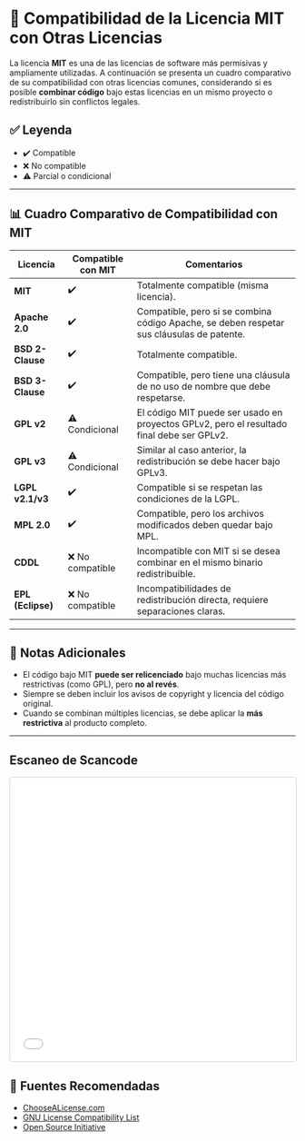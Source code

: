 # 📄 Compatibilidad de la Licencia MIT con Otras Licencias

La licencia **MIT** es una de las licencias de software más permisivas y ampliamente utilizadas. A continuación se presenta un cuadro comparativo de su compatibilidad con otras licencias comunes, considerando si es posible **combinar código** bajo estas licencias en un mismo proyecto o redistribuirlo sin conflictos legales.

## ✅ Leyenda

- ✔️ Compatible
- ❌ No compatible
- ⚠️ Parcial o condicional

---

## 📊 Cuadro Comparativo de Compatibilidad con MIT

| Licencia                  | Compatible con MIT | Comentarios                                                                 |
|--------------------------|--------------------|------------------------------------------------------------------------------|
| **MIT**                  | ✔️                 | Totalmente compatible (misma licencia).                                     |
| **Apache 2.0**           | ✔️                 | Compatible, pero si se combina código Apache, se deben respetar sus cláusulas de patente. |
| **BSD 2-Clause**         | ✔️                 | Totalmente compatible.                                                      |
| **BSD 3-Clause**         | ✔️                 | Compatible, pero tiene una cláusula de no uso de nombre que debe respetarse.|
| **GPL v2**               | ⚠️ Condicional     | El código MIT puede ser usado en proyectos GPLv2, pero el resultado final debe ser GPLv2. |
| **GPL v3**               | ⚠️ Condicional     | Similar al caso anterior, la redistribución se debe hacer bajo GPLv3.       |
| **LGPL v2.1/v3**         | ✔️                 | Compatible si se respetan las condiciones de la LGPL.                       |
| **MPL 2.0**              | ✔️                 | Compatible, pero los archivos modificados deben quedar bajo MPL.           |
| **CDDL**                 | ❌ No compatible    | Incompatible con MIT si se desea combinar en el mismo binario redistribuible. |
| **EPL (Eclipse)**        | ❌ No compatible    | Incompatibilidades de redistribución directa, requiere separaciones claras. |

---

## 📌 Notas Adicionales

- El código bajo MIT **puede ser relicenciado** bajo muchas licencias más restrictivas (como GPL), pero **no al revés**.
- Siempre se deben incluir los avisos de copyright y licencia del código original.
- Cuando se combinan múltiples licencias, se debe aplicar la **más restrictiva** al producto completo.

---

## Escaneo de Scancode 

<iframe src= "./reporte_licencias.html"
            width="100%" 
        height="500px" 
        frameborder="0" 
        style="border: 1px solid #ccc; border-radius: 5px;">
</iframe>

## 🔗 Fuentes Recomendadas

- [ChooseALicense.com](https://choosealicense.com/licenses/mit/)
- [GNU License Compatibility List](https://www.gnu.org/licenses/license-compatibility.html)
- [Open Source Initiative](https://opensource.org/licenses)

